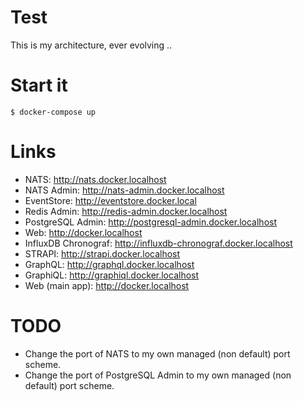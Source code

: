 # Test

This is my architecture, ever evolving ..

# Start it

    $ docker-compose up

# Links

* NATS: http://nats.docker.localhost
* NATS Admin: http://nats-admin.docker.localhost
* EventStore: http://eventstore.docker.local
* Redis Admin: http://redis-admin.docker.localhost
* PostgreSQL Admin: http://postgresql-admin.docker.localhost
* Web: http://docker.localhost
* InfluxDB Chronograf: http://influxdb-chronograf.docker.localhost
* STRAPI: http://strapi.docker.localhost
* GraphQL: http://graphql.docker.localhost
* GraphiQL: http://graphiql.docker.localhost
* Web (main app): http://docker.localhost

# TODO

* Change the port of NATS to my own managed (non default) port scheme.
* Change the port of PostgreSQL Admin to my own managed (non default) port scheme.
